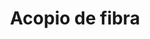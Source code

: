 ---
title: "Acopio de fibra"
url: /san-francisco-de-chinimbimi/acopio-de-fibra-troncal-amazonica-e-45/
shop: comercio
---